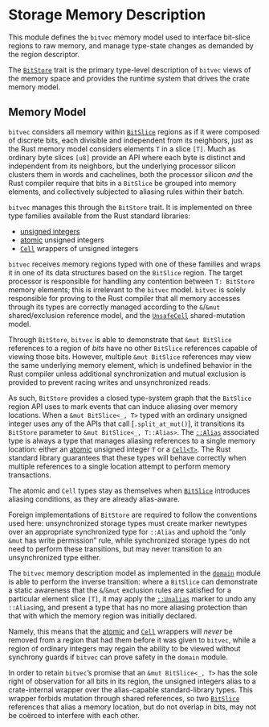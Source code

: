 # Storage Memory Description

This module defines the `bitvec` memory model used to interface bit-slice
regions to raw memory, and manage type-state changes as demanded by the region
descriptor.

The [`BitStore`] trait is the primary type-level description of `bitvec` views
of the memory space and provides the runtime system that drives the crate memory
model.

## Memory Model

`bitvec` considers all memory within [`BitSlice`] regions as if it were composed
of discrete bits, each divisible and independent from its neighbors, just as the
Rust memory model considers elements `T` in a slice `[T]`. Much as ordinary byte
slices `[u8]` provide an API where each byte is distinct and independent from
its neighbors, but the underlying processor silicon clusters them in words and
cachelines, both the processor silicon *and* the Rust compiler require that bits
in a `BitSlice` be grouped into memory elements, and collectively subjected to
aliasing rules within their batch.

`bitvec` manages this through the `BitStore` trait. It is implemented on three
type families available from the Rust standard libraries:

- [unsigned integers]
- [atomic] unsigned integers
- [`Cell`] wrappers of unsigned integers

`bitvec` receives memory regions typed with one of these families and wraps it
in one of its data structures based on the `BitSlice` region. The target
processor is responsible for handling any contention between `T: BitStore`
memory elements; this is irrelevant to the `bitvec` model. `bitvec` is solely
responsible for proving to the Rust compiler that all memory accesses through
its types are correctly managed according to the `&`/`&mut` shared/exclusion
reference model, and the [`UnsafeCell`] shared-mutation model.

Through `BitStore`, `bitvec` is able to demonstrate that `&mut BitSlice`
references to a region of *bits* have no other `BitSlice` references capable of
viewing those bits. However, multiple `&mut BitSlice` references may view the
same underlying memory element, which is undefined behavior in the Rust compiler
unless additional synchronization and mutual exclusion is provided to prevent
racing writes and unsynchronized reads.

As such, `BitStore` provides a closed type-system graph that the `BitSlice`
region API uses to mark events that can induce aliasing over memory locations.
When a `&mut BitSlice<_, T>` typed with an ordinary unsigned integer uses any of
the APIs that call [`.split_at_mut()`], it transitions its `BitStore` parameter
to `&mut BitSlice<_, T::Alias>`. The [`::Alias`] associated type is always a
type that manages aliasing references to a single memory location: either an
[atomic] unsigned integer `T` or a [`Cell<T>`][`Cell`]. The Rust standard
library guarantees that these types will behave correctly when multiple
references to a single location attempt to perform memory transactions.

The atomic and `Cell` types stay as themselves when [`BitSlice`] introduces
aliasing conditions, as they are already alias-aware.

Foreign implementations of `BitStore` are required to follow the conventions
used here: unsynchronized storage types must create marker newtypes over an
appropriate synchronized type for `::Alias` and uphold the “only `&mut` has
write permission” rule, while synchronized storage types do not need to perform
these transitions, but may never transition to an unsynchronized type either.

The `bitvec` memory description model as implemented in the [`domain`] module is
able to perform the inverse transition: where a `BitSlice` can demonstrate a
static awareness that the `&`/`&mut` exclusion rules are satisfied for a
particular element slice `[T]`, it may apply the [`::Unalias`] marker to undo
any `::Alias`ing, and present a type that has no more aliasing protection than
that with which the memory region was initially declared.

Namely, this means that the [atomic] and [`Cell`] wrappers will *never* be
removed from a region that had them before it was given to `bitvec`, while a
region of ordinary integers may regain the ability to be viewed without
synchrony  guards if `bitvec` can prove safety in the `domain` module.

In order to retain `bitvec`’s promise that an `&mut BitSlice<_, T>` has the sole
right of observation for all bits in its region, the unsigned integers alias to
a crate-internal wrapper over the alias-capable standard-library types. This
wrapper forbids mutation through shared references, so two [`BitSlice`]
references that alias a memory location, but do not overlap in bits, may not be
coërced to interfere with each other.

[atomic]: core::sync::atomic
[unsigned integers]: core::primitive
[`BitSlice`]: crate::slice::BitSlice
[`BitStore`]: self::BitStore
[`Cell`]: core::cell::Cell
[`UnsafeCell`]: core::cell::UnsafeCell
[`domain`]: crate::domain
[`::Alias`]: self::BitStore::Alias
[`::Unalias`]: self::BitStore::Unalias
